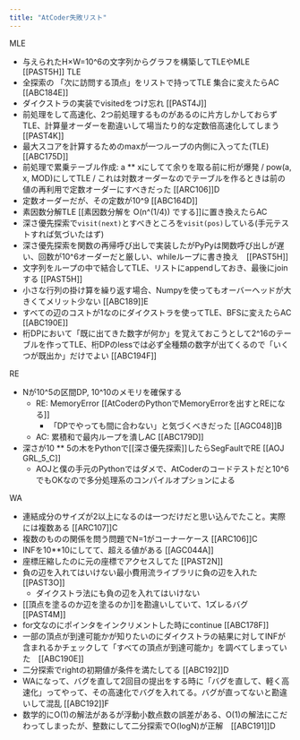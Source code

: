 ```yaml
---
title: "AtCoder失敗リスト"
---
```


MLE
- 与えられたH×W=10^6の文字列からグラフを構築してTLEやMLE [[PAST5H]]
TLE
- 全探索の 「次に訪問する頂点」をリストで持ってTLE 集合に変えたらAC [[ABC184E]]
- ダイクストラの実装でvisitedをつけ忘れ [[PAST4J]]
- 前処理をして高速化、2つ前処理するものがあるのに片方しかしておらずTLE、計算量オーダーを勘違いして場当たり的な定数倍高速化してしまう [[PAST4K]]
- 最大スコアを計算するためのmaxが一つループの内側に入ってた(TLE) [[ABC175D]]
- 前処理で累乗テーブル作成: a ** xにしてて余りを取る前に桁が爆発 / pow(a, x, MOD)にしてTLE / これは対数オーダーなのでテーブルを作るときは前の値の再利用で定数オーダーにすべきだった [[ARC106]]D
- 定数オーダーだが、その定数が10^9 [[ABC164D]]
- 素因数分解TLE [[素因数分解を O(n^(1/4)) でする]]に置き換えたらAC
- 深さ優先探索で`visit(next)`とすべきところを`visit(pos)`している(手元テストすれば気づいたはず)
- 深さ優先探索を関数の再帰呼び出しで実装したがPyPyは関数呼び出しが遅い、回数が10^6オーダーだと厳しい、whileループに書き換え　[[PAST5H]]
- 文字列をループの中で結合してTLE、リストにappendしておき、最後にjoinする [[PAST5H]]
- 小さな行列の掛け算を繰り返す場合、Numpyを使ってもオーバーヘッドが大きくてメリット少ない [[ABC189]]E
- すべての辺のコストが1なのにダイクストラを使ってTLE、BFSに変えたらAC [[ABC190E]]
- 桁DPにおいて「既に出てきた数字が何か」を覚えておこうとして2^16のテーブルを作ってTLE、桁DPのlessでは必ず全種類の数字が出てくるので「いくつが既出か」だけでよい [[ABC194F]]

RE
- Nが10^5の区間DP, 10^10のメモリを確保する
    - RE: MemoryError [[AtCoderのPythonでMemoryErrorを出すとREになる]]
        - 「DPでやっても間に合わない」と気づくべきだった [[AGC048]]B
    - AC: 累積和で最内ループを潰しAC [[ABC179D]]
- 深さが10 ** 5の木をPythonで[[深さ優先探索]]したらSegFaultでRE [[AOJ GRL_5_C]]
    - AOJと僕の手元のPythonではダメで、AtCoderのコードテストだと10^6でもOKなので多分処理系のコンパイルオプションによる

WA
- 連結成分のサイズが2以上になるのは一つだけだと思い込んでたこと。実際には複数ある [[ARC107]]C
- 複数のものの関係を問う問題でN=1がコーナーケース [[ARC106]]C
- INFを10**10にしてて、超える値がある [[AGC044A]]
- 座標圧縮したのに元の座標でアクセスしてた [[PAST2N]]
- 負の辺を入れてはいけない最小費用流ライブラリに負の辺を入れた　[[PAST3O]]
    - ダイクストラ法にも負の辺を入れてはいけない
- [[頂点を塗るのか辺を塗るのか]]を勘違いしていて、1ズレるバグ [[PAST4M]]
- for文なのにポインタをインクリメントした時にcontinue [[ABC178F]]
- 一部の頂点が到達可能かが知りたいのにダイクストラの結果に対してINFが含まれるかチェックして「すべての頂点が到達可能か」を調べてしまっていた　[[ABC190E]]
- 二分探索でrightの初期値が条件を満たしてる [[ABC192]]D
- WAになって、バグを直して2回目の提出をする時に「バグを直して、軽く高速化」ってやって、その高速化でバグを入れてる。バグが直ってないと勘違いして混乱 [[ABC192]]F
- 数学的にO(1)の解法があるが浮動小数点数の誤差がある、O(1)の解法にこだわってしまったが、整数にして二分探索でO(logN)が正解　[[ABC191]]D
